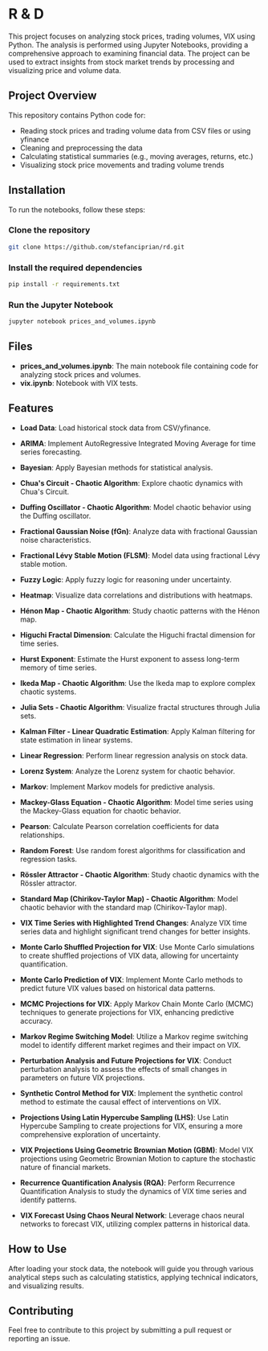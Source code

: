 # R & D

This project focuses on analyzing stock prices, trading volumes, VIX using Python. The analysis is performed using Jupyter Notebooks, providing a comprehensive approach to examining financial data. The project can be used to extract insights from stock market trends by processing and visualizing price and volume data.

## Project Overview

This repository contains Python code for:

- Reading stock prices and trading volume data from CSV files or using yfinance
- Cleaning and preprocessing the data
- Calculating statistical summaries (e.g., moving averages, returns, etc.)
- Visualizing stock price movements and trading volume trends

## Installation

To run the notebooks, follow these steps:

### Clone the repository

```bash
git clone https://github.com/stefanciprian/rd.git
```

### Install the required dependencies

```bash
pip install -r requirements.txt
```

### Run the Jupyter Notebook

```bash
jupyter notebook prices_and_volumes.ipynb
```

## Files

- **prices_and_volumes.ipynb**: The main notebook file containing code for analyzing stock prices and volumes.
- **vix.ipynb**: Notebook with VIX tests.

## Features

- **Load Data**: Load historical stock data from CSV/yfinance.
- **ARIMA**: Implement AutoRegressive Integrated Moving Average for time series forecasting.
- **Bayesian**: Apply Bayesian methods for statistical analysis.
- **Chua's Circuit - Chaotic Algorithm**: Explore chaotic dynamics with Chua's Circuit.
- **Duffing Oscillator - Chaotic Algorithm**: Model chaotic behavior using the Duffing oscillator.
- **Fractional Gaussian Noise (fGn)**: Analyze data with fractional Gaussian noise characteristics.
- **Fractional Lévy Stable Motion (FLSM)**: Model data using fractional Lévy stable motion.
- **Fuzzy Logic**: Apply fuzzy logic for reasoning under uncertainty.
- **Heatmap**: Visualize data correlations and distributions with heatmaps.
- **Hénon Map - Chaotic Algorithm**: Study chaotic patterns with the Hénon map.
- **Higuchi Fractal Dimension**: Calculate the Higuchi fractal dimension for time series.
- **Hurst Exponent**: Estimate the Hurst exponent to assess long-term memory of time series.
- **Ikeda Map - Chaotic Algorithm**: Use the Ikeda map to explore complex chaotic systems.
- **Julia Sets - Chaotic Algorithm**: Visualize fractal structures through Julia sets.
- **Kalman Filter - Linear Quadratic Estimation**: Apply Kalman filtering for state estimation in linear systems.
- **Linear Regression**: Perform linear regression analysis on stock data.
- **Lorenz System**: Analyze the Lorenz system for chaotic behavior.
- **Markov**: Implement Markov models for predictive analysis.
- **Mackey-Glass Equation - Chaotic Algorithm**: Model time series using the Mackey-Glass equation for chaotic behavior.
- **Pearson**: Calculate Pearson correlation coefficients for data relationships.
- **Random Forest**: Use random forest algorithms for classification and regression tasks.
- **Rössler Attractor - Chaotic Algorithm**: Study chaotic dynamics with the Rössler attractor.
- **Standard Map (Chirikov-Taylor Map) - Chaotic Algorithm**: Model chaotic behavior with the standard map (Chirikov-Taylor map).

- **VIX Time Series with Highlighted Trend Changes**: Analyze VIX time series data and highlight significant trend changes for better insights.
- **Monte Carlo Shuffled Projection for VIX**: Use Monte Carlo simulations to create shuffled projections of VIX data, allowing for uncertainty quantification.
- **Monte Carlo Prediction of VIX**: Implement Monte Carlo methods to predict future VIX values based on historical data patterns.
- **MCMC Projections for VIX**: Apply Markov Chain Monte Carlo (MCMC) techniques to generate projections for VIX, enhancing predictive accuracy.
- **Markov Regime Switching Model**: Utilize a Markov regime switching model to identify different market regimes and their impact on VIX.
- **Perturbation Analysis and Future Projections for VIX**: Conduct perturbation analysis to assess the effects of small changes in parameters on future VIX projections.
- **Synthetic Control Method for VIX**: Implement the synthetic control method to estimate the causal effect of interventions on VIX.
- **Projections Using Latin Hypercube Sampling (LHS)**: Use Latin Hypercube Sampling to create projections for VIX, ensuring a more comprehensive exploration of uncertainty.
- **VIX Projections Using Geometric Brownian Motion (GBM)**: Model VIX projections using Geometric Brownian Motion to capture the stochastic nature of financial markets.
- **Recurrence Quantification Analysis (RQA)**: Perform Recurrence Quantification Analysis to study the dynamics of VIX time series and identify patterns.
- **VIX Forecast Using Chaos Neural Network**: Leverage chaos neural networks to forecast VIX, utilizing complex patterns in historical data.

## How to Use

After loading your stock data, the notebook will guide you through various analytical steps such as calculating statistics, applying technical indicators, and visualizing results.

## Contributing

Feel free to contribute to this project by submitting a pull request or reporting an issue.
